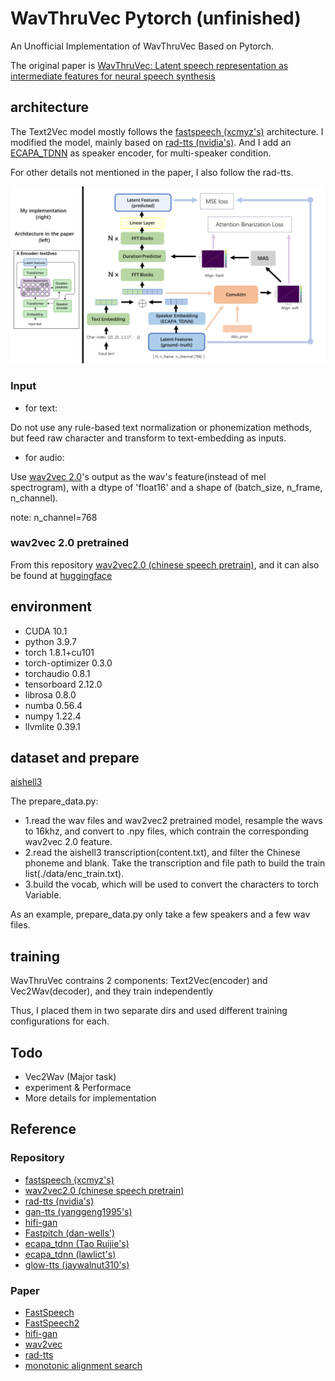 

# WavThruVec Pytorch (unfinished)
An Unofficial Implementation of WavThruVec Based on Pytorch.

The original paper is [WavThruVec: Latent speech representation as intermediate features for
neural speech synthesis](https://arxiv.org/abs/2203.16930)


## architecture 
The Text2Vec model mostly follows the [fastspeech (xcmyz's)](https://github.com/xcmyz/FastSpeech) architecture.
I modified the model, mainly based  on [rad-tts (nvidia's)](https://github.com/NVIDIA/radtts). 
And I add an [ECAPA_TDNN](https://github.com/TaoRuijie/ECAPA-TDNN/tree/main) as speaker encoder, for multi-speaker condition.

For other details not mentioned in the paper, I also follow the rad-tts.

![](./figs/archi_fig.png)

### Input

* for text:

Do not use any rule-based text normalization or phonemization methods, but feed raw character and transform to text-embedding as inputs.

* for audio:

Use [wav2vec 2.0](https://github.com/TencentGameMate/chinese_speech_pretrain)'s output as the wav's feature(instead of mel spectrogram), with a dtype of 'float16' and a shape of (batch_size, n_frame, n_channel).

note: n_channel=768

### wav2vec 2.0 pretrained

From this repository [wav2vec2.0 (chinese speech pretrain)](https://github.com/TencentGameMate/chinese_speech_pretrain), and it can also be found at [huggingface](https://huggingface.co/TencentGameMate/chinese-wav2vec2-base)



## environment
* CUDA 10.1
* python                    3.9.7
* torch                     1.8.1+cu101
* torch-optimizer           0.3.0      
* torchaudio                0.8.1
* tensorboard               2.12.0 
* librosa                   0.8.0 
* numba                     0.56.4
* numpy                     1.22.4  
* llvmlite                  0.39.1  



## dataset and prepare
[aishell3](https://www.aishelltech.com/aishell_3)

The prepare_data.py:
* 1.read the wav files and wav2vec2 pretrained model, resample the wavs to 16khz, and convert to .npy files, which contrain the corresponding wav2vec 2.0 feature.
* 2.read the aishell3 transcription(content.txt), and filter the Chinese phoneme and blank. Take the transcription and file path to build the train list(./data/enc_train.txt).
* 3.build the vocab, which will be used to convert the characters to torch Variable. 

As an example, prepare_data.py only take a few speakers and a few wav files. 


## training
WavThruVec contrains 2 components: Text2Vec(encoder) and Vec2Wav(decoder), and they train independently

Thus, I placed them in two separate dirs and used different training configurations for each.

## Todo
* Vec2Wav  (Major task)
* experiment & Performace 
* More details for implementation 


## Reference
### Repository
- [fastspeech (xcmyz's)](https://github.com/xcmyz/FastSpeech)
- [wav2vec2.0 (chinese speech pretrain)](https://github.com/TencentGameMate/chinese_speech_pretrain)
- [rad-tts (nvidia's)](https://github.com/NVIDIA/radtts)
- [gan-tts (yanggeng1995's)](https://github.com/yanggeng1995/GAN-TTS)
- [hifi-gan](https://github.com/jik876/hifi-gan)
- [Fastpitch (dan-wells')](https://github.com/dan-wells/fastpitch)
- [ecapa_tdnn (Tao Ruijie's)](https://github.com/TaoRuijie/ECAPA-TDNN/tree/main)
- [ecapa_tdnn (lawlict's)](https://github.com/lawlict/ECAPA-TDNN/tree/master)
- [glow-tts (jaywalnut310's)](https://github.com/jaywalnut310/glow-tts)

### Paper
- [FastSpeech](https://arxiv.org/abs/1905.09263)
- [FastSpeech2](https://arxiv.org/abs/2006.04558)
- [hifi-gan](https://arxiv.org/pdf/2010.05646.pdf)
- [wav2vec](https://arxiv.org/pdf/2006.11477.pdf)
- [rad-tts](https://openreview.net/pdf?id=0NQwnnwAORi)
- [monotonic alignment search](https://arxiv.org/pdf/2108.10447.pdf)
